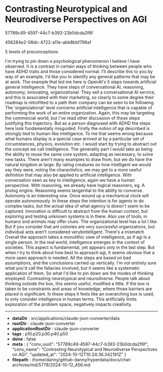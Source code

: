 # Contrasting Neurotypical and Neurodiverse Perspectives on AGI

57789c49-4597-44c7-b393-23b0dcda2f6f

456284e2-08dc-4722-a11e-abb8bbf796af

5 levels of preconceptions

I'm trying to pin down a psychological phenomenon I believe I have observed. It is a contrast in certain ways of thinking between people who have ADHD traits and those considered normal. I'll describe this to you by way of an example, I'd like you to identify any general patterns that may be at work.
The example that led me here is OpenAI's 5 steps towards artificial general intelligence. They have steps of conversational AI, reasoning, autonomy, innovating, organizational.
They sell a conversational AI service, and this is associated with their marketing, so clearly to some degree their roadmap is retrofitted to a path their company can be seen to be following. The 'organizational' level concerns artificial intelligence that is capable of performing the work of an entire organization. Again, this may be targeting the commercial world, but I've read other discussion of these steps justifying this trajectory. 
But as a person diagnosed with ADHD the steps here look fundamentally misguided. Firstly the notion of agi described is strongly tied to human-like intelligence. To me that seems wrong because what humans display is a special case arrived at by a particular set of circumstances, physics, evolution etc. I would start by trying to abstract out the concept we call intelligence. The generality part I would take as being the ability to reuse the same core system, adapting as necessary, to solve new tasks.
There aren't many examples to draw from, but we do have the natural kingdom at large. By rating creatures on how intelligent we would say they were,  noting the charactistics, we may get to a more useful definition that may also be applied to artificial intelligence.
With conversation seen as key to intelligence, again we have a human perspective. 
With reasoning, we already have logical reasoners, eg. A prolog engine. Reasoning seems tangential to the ability to converse.  Autonomy is an interesting one. Once wound up a mechanical clock will operate autonomously. In these steps the intention is for agents to do complex tasks, but the actual idea of what agency is doesn't seem to be captured. Innovation is difficult to abstract from the human context, but exploring and testing unknown systems is in there. Also use of tools, in humans and animals may offer clues. The organizational level has a lot I like. But if you consider that ant colonies are very successful organizations, but individual ants aren't considered verybintelligent. There's a mismatch 
Overall the approach takes a monolithic view of intelligence, as if agi Is a single person. In the real world, intelligence emerges in the context of societies. This aspect is fundamental, yet appears only in the last step. 
But when I try to think about how best to approach agi, It seems obvious that a more open approach is needed. All the steps are based on bad assumptions, and the conclusions carried up vertically.
I'm not entirely sure what you'd call the fallacies involved, but it seems like a systematic application of them.
So what I'd like to pin down are the modes of thinking employed. Contrasting neurotypical and neurodiverse.
People talk about thinking outside the box, this seems useful, modified a little. If the box is taken to be constraints and areas of knowledge, where those barriers are placed is significant. In these steps it feels like an overarching box is used, to only consider intelligence in human terms. This artificially limits exploration of the problem space, negatively impacts creativity.

---

* **dataDir** : src/applications/claude-json-converter/data
* **rootDir** : claude-json-converter
* **applicationRootDir** : claude-json-converter
* **tags** : p10.p20.p30.p40.p50
* **done** : false
* **meta** : {
  "conv_uuid": "57789c49-4597-44c7-b393-23b0dcda2f6f",
  "conv_name": "Contrasting Neurotypical and Neurodiverse Perspectives on AGI",
  "updated_at": "2024-10-12T10:24:36.342191Z"
}
* **filepath** : /home/danny/github-danny/hyperdata/docs/chat-archives/md/5778/2024-10-12_456.md